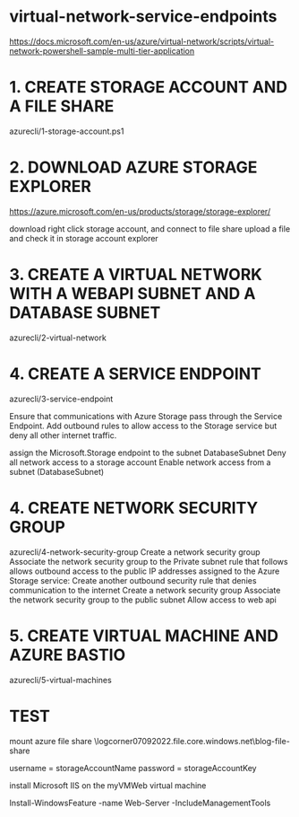 # virtual-network-service-endpoints

https://docs.microsoft.com/en-us/azure/virtual-network/scripts/virtual-network-powershell-sample-multi-tier-application

# 1. CREATE STORAGE ACCOUNT AND A FILE SHARE
azurecli/1-storage-account.ps1

# 2. DOWNLOAD AZURE STORAGE EXPLORER 

https://azure.microsoft.com/en-us/products/storage/storage-explorer/

download right click storage account,  and connect to file share
upload a file and check it in storage account explorer

# 3. CREATE A VIRTUAL NETWORK WITH A WEBAPI SUBNET AND A DATABASE SUBNET 
azurecli/2-virtual-network

# 4. CREATE A SERVICE ENDPOINT
azurecli/3-service-endpoint

Ensure that communications with Azure Storage pass through the Service Endpoint. Add outbound rules to allow access to the Storage service but deny all other internet traffic.

 assign the Microsoft.Storage endpoint to the subnet DatabaseSubnet
 Deny all network access to a storage account
 Enable network access from a subnet (DatabaseSubnet)

 # 4. CREATE NETWORK SECURITY GROUP 
azurecli/4-network-security-group
Create a network security group
Associate the network security group to the Private subnet
rule that follows allows outbound access to the public IP addresses assigned to the Azure Storage service:
Create another outbound security rule that denies communication to the internet
Create a network security group
Associate the network security group to the public subnet
Allow access to web api

 # 5. CREATE VIRTUAL MACHINE AND AZURE BASTIO 
  azurecli/5-virtual-machines


# TEST
mount azure file share
\\logcorner07092022.file.core.windows.net\blog-file-share

username = storageAccountName
password = storageAccountKey


install Microsoft IIS on the myVMWeb virtual machine

Install-WindowsFeature -name Web-Server -IncludeManagementTools
